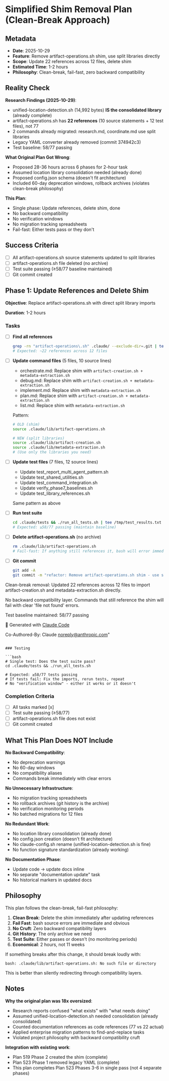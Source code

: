 # Simplified Shim Removal Plan (Clean-Break Approach)

## Metadata
- **Date**: 2025-10-29
- **Feature**: Remove artifact-operations.sh shim, use split libraries directly
- **Scope**: Update 22 references across 12 files, delete shim
- **Estimated Time**: 1-2 hours
- **Philosophy**: Clean-break, fail-fast, zero backward compatibility

## Reality Check

**Research Findings (2025-10-29)**:
- unified-location-detection.sh (14,992 bytes) **IS the consolidated library** (already complete)
- artifact-operations.sh has **22 references** (10 source statements + 12 test files), not 77
- 2 commands already migrated: research.md, coordinate.md use split libraries
- Legacy YAML converter already removed (commit 374942c3)
- Test baseline: 58/77 passing

**What Original Plan Got Wrong**:
- Proposed 28-36 hours across 6 phases for 2-hour task
- Assumed location library consolidation needed (already done)
- Proposed config.json schema (doesn't fit architecture)
- Included 60-day deprecation windows, rollback archives (violates clean-break philosophy)

**This Plan**:
- Single phase: Update references, delete shim, done
- No backward compatibility
- No verification windows
- No migration tracking spreadsheets
- Fail-fast: Either tests pass or they don't

## Success Criteria

- [ ] All artifact-operations.sh source statements updated to split libraries
- [ ] artifact-operations.sh file deleted (no archive)
- [ ] Test suite passing (≥58/77 baseline maintained)
- [ ] Git commit created

## Phase 1: Update References and Delete Shim

**Objective**: Replace artifact-operations.sh with direct split library imports

**Duration**: 1-2 hours

### Tasks

- [ ] **Find all references**
  ```bash
  grep -rn "artifact-operations\.sh" .claude/ --exclude-dir=.git | tee /tmp/references.txt
  # Expected: ~22 references across 12 files
  ```

- [ ] **Update command files** (5 files, 10 source lines)
  - orchestrate.md: Replace shim with `artifact-creation.sh + metadata-extraction.sh`
  - debug.md: Replace shim with `artifact-creation.sh + metadata-extraction.sh`
  - implement.md: Replace shim with `metadata-extraction.sh`
  - plan.md: Replace shim with `artifact-creation.sh + metadata-extraction.sh`
  - list.md: Replace shim with `metadata-extraction.sh`

  Pattern:
  ```bash
  # OLD (shim)
  source .claude/lib/artifact-operations.sh

  # NEW (split libraries)
  source .claude/lib/artifact-creation.sh
  source .claude/lib/metadata-extraction.sh
  # (Use only the libraries you need)
  ```

- [ ] **Update test files** (7 files, 12 source lines)
  - Update test_report_multi_agent_pattern.sh
  - Update test_shared_utilities.sh
  - Update test_command_integration.sh
  - Update verify_phase7_baselines.sh
  - Update test_library_references.sh

  Same pattern as above

- [ ] **Run test suite**
  ```bash
  cd .claude/tests && ./run_all_tests.sh | tee /tmp/test_results.txt
  # Expected: ≥58/77 passing (maintain baseline)
  ```

- [ ] **Delete artifact-operations.sh** (no archive)
  ```bash
  rm .claude/lib/artifact-operations.sh
  # Fail-fast: If anything still references it, bash will error immediately
  ```

- [ ] **Git commit**
  ```bash
  git add -A
  git commit -m "refactor: Remove artifact-operations.sh shim - use split libraries directly

Clean-break removal: Updated 22 references across 12 files to import
artifact-creation.sh and metadata-extraction.sh directly.

No backward compatibility layer. Commands that still reference the shim
will fail with clear 'file not found' errors.

Test baseline maintained: 58/77 passing

🤖 Generated with [Claude Code](https://claude.com/claude-code)

Co-Authored-By: Claude <noreply@anthropic.com>"
  ```

### Testing

```bash
# Single test: Does the test suite pass?
cd .claude/tests && ./run_all_tests.sh

# Expected: ≥58/77 tests passing
# If tests fail: Fix the imports, rerun tests, repeat
# No "verification window" - either it works or it doesn't
```

### Completion Criteria

- [ ] All tasks marked [x]
- [ ] Test suite passing (≥58/77)
- [ ] artifact-operations.sh file does not exist
- [ ] Git commit created

## What This Plan Does NOT Include

**No Backward Compatibility**:
- No deprecation warnings
- No 60-day windows
- No compatibility aliases
- Commands break immediately with clear errors

**No Unnecessary Infrastructure**:
- No migration tracking spreadsheets
- No rollback archives (git history is the archive)
- No verification monitoring periods
- No batched migrations for 12 files

**No Redundant Work**:
- No location library consolidation (already done)
- No config.json creation (doesn't fit architecture)
- No claude-config.sh rename (unified-location-detection.sh is fine)
- No function signature standardization (already working)

**No Documentation Phase**:
- Update code → update docs inline
- No separate "documentation update" task
- No historical markers in updated docs

## Philosophy

This plan follows the clean-break, fail-fast philosophy:

1. **Clean Break**: Delete the shim immediately after updating references
2. **Fail Fast**: bash source errors are immediate and obvious
3. **No Cruft**: Zero backward compatibility layers
4. **Git History**: The only archive we need
5. **Test Suite**: Either passes or doesn't (no monitoring periods)
6. **Economical**: 2 hours, not 11 weeks

If something breaks after this change, it should break loudly with:
```
bash: .claude/lib/artifact-operations.sh: No such file or directory
```

This is better than silently redirecting through compatibility layers.

## Notes

**Why the original plan was 18x oversized**:
- Research reports confused "what exists" with "what needs doing"
- Assumed unified-location-detection.sh needed consolidation (already consolidated)
- Counted documentation references as code references (77 vs 22 actual)
- Applied enterprise migration patterns to find-and-replace tasks
- Violated project philosophy with backward compatibility cruft

**Integration with existing work**:
- Plan 519 Phase 2 created the shim (complete)
- Plan 523 Phase 1 removed legacy YAML (complete)
- This plan completes Plan 523 Phases 3-6 in single pass (not 4 separate phases)
